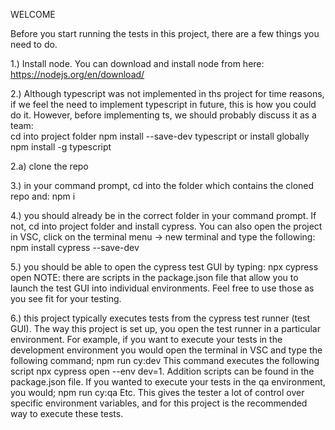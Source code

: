WELCOME

Before you start running the tests in this project, there are a few things you need to do.

1.) Install node.
You can download and install node from here: https://nodejs.org/en/download/

2.) Although typescript was not implemented in ths project for time reasons, if we feel the need to
implement typescript in future, this is how you could do it. However, before implementing ts, we should
probably discuss it as a team:  
 cd into project folder
npm install --save-dev typescript
or install globally
npm install -g typescript

2.a) clone the repo

3.) in your command prompt, cd into the folder which contains the cloned repo and:
npm i

4.) you should already be in the correct folder in your command prompt. If not, cd into project folder and install cypress. You can also
open the project in VSC, click on the terminal menu -> new terminal and type the following:  
 npm install cypress --save-dev

5.) you should be able to open the cypress test GUI by typing: npx cypress open
NOTE: there are scripts in the package.json file that allow you to launch the test GUI into individual environments. Feel free to use those as you see fit for your testing.

6.) this project typically executes tests from the cypress test runner (test GUI). The way this project is set up, you open the test runner in a particular environment. For example, if you want to execute your tests in the development environment you would open the terminal in VSC and type the following command;
npm run cy:dev
This command executes the following script npx cypress open --env dev=1. Addition scripts can be found in the
package.json file.
If you wanted to execute your tests in the qa environment, you would;
npm run cy:qa
Etc. This gives the tester a lot of control over specific environment variables, and for this project is the recommended way to execute these tests.
